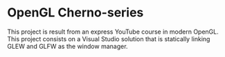 # OpenGL Cherno-series

This project is result from an express YouTube course in modern OpenGL. This project consists on a Visual Studio solution that is statically linking GLEW and GLFW as the window manager.
